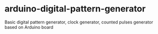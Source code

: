 # arduino-digital-pattern-generator
Basic digital pattern generator, clock generator, counted pulses generator based on Arduino board

